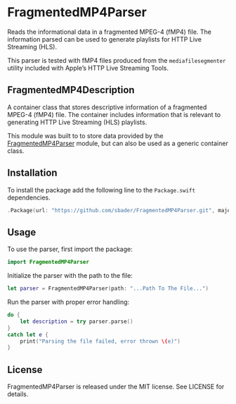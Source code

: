 # FragmentedMP4Parser

Reads the informational data in a fragmented MPEG-4 (fMP4) file. The information parsed can be used to generate playlists for HTTP Live Streaming (HLS).

This parser is tested with fMP4 files produced from the `mediafilesegmenter` utility included with Apple’s HTTP Live Streaming Tools.

## FragmentedMP4Description

A container class that stores descriptive information of a fragmented MPEG-4 (fMP4) file. The container includes information that is relevant to generating HTTP Live Streaming (HLS) playlists.

This module was built to to store data provided by the [FragmentedMP4Parser](https://github.com/sbader/FragmentedMP4Parser) module, but can also be used as a generic container class.

## Installation

To install the package add the following line to the `Package.swift` dependencies.

```swift
.Package(url: "https://github.com/sbader/FragmentedMP4Parser.git", majorVersion: 0)
```

## Usage

To use the parser, first import the package:

```swift
import FragmentedMP4Parser
```

Initialize the parser with the path to the file:

```swift
let parser = FragmentedMP4Parser(path: "...Path To The File...")
```

Run the parser with proper error handling:

```swift
do {
    let description = try parser.parse()
}
catch let e {
    print("Parsing the file failed, error thrown \(e)")
}
```

## License

FragmentedMP4Parser is released under the MIT license. See LICENSE for details.

